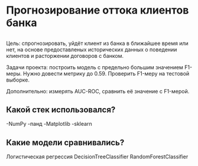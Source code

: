 # Прогнозирование оттока клиентов банка
## 
Цель: спрогнозировать, уйдёт клиент из банка в ближайшее время или нет, на основе предоставленых исторических данных о поведении клиентов и расторжении договоров с банком.

Задачи проекта: построить модель с предельно большим значением F1-меры. Нужно довести метрику до 0.59. Проверить F1-меру на тестовой выборке.

Дополнительно: измерять AUC-ROC, сравнить её значение с F1-мерой.
## Какой стек использовался?
-NumPy
-панд
-Matplotlib
-sklearn
## Какие модели сравнивались?
Логистическая регрессия
DecisionTreeClassifier
RandomForestClassifier
